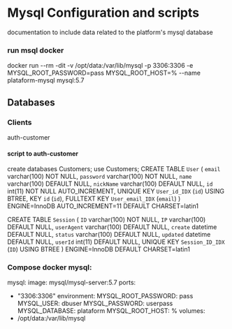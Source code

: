 # Mysql Configuration and scripts
documentation to include data related to the platform's mysql database

### run msql docker 
docker run --rm -dit -v /opt/data:/var/lib/mysql -p 3306:3306 -e MYSQL_ROOT_PASSWORD=pass MYSQL_ROOT_HOST=% --name plataform-mysql mysql:5.7

## Databases 
### Clients
auth-customer
#### script to auth-customer
create databases Customers;
use Customers;
CREATE TABLE `User` (
  `email` varchar(100) NOT NULL,
  `password` varchar(100) NOT NULL,
  `name` varchar(100) DEFAULT NULL,
  `nickName` varchar(100) DEFAULT NULL,
  `id` int(11) NOT NULL AUTO_INCREMENT,
  UNIQUE KEY `User_id_IDX` (`id`) USING BTREE,
  KEY `id` (`id`),
  FULLTEXT KEY `User_email_IDX` (`email`)
) ENGINE=InnoDB AUTO_INCREMENT=11 DEFAULT CHARSET=latin1

CREATE TABLE `Session` (
  `ID` varchar(100) NOT NULL,
  `IP` varchar(100) DEFAULT NULL,
  `userAgent` varchar(100) DEFAULT NULL,
  `create` datetime DEFAULT NULL,
  `status` varchar(100) DEFAULT NULL,
  `updated` datetime DEFAULT NULL,
  `userId` int(11) DEFAULT NULL,
  UNIQUE KEY `Session_ID_IDX` (`ID`) USING BTREE
) ENGINE=InnoDB DEFAULT CHARSET=latin1



### Compose docker mysql:

mysql:
  image: mysql/mysql-server:5.7
  ports:
   - "3306:3306"
  environment:
    MYSQL_ROOT_PASSWORD: pass
    MYSQL_USER: dbuser
    MYSQL_PASSWORD: userpass
    MYSQL_DATABASE: plataform
    MYSQL_ROOT_HOST: %
  volumes:
   - /opt/data:/var/lib/mysql

